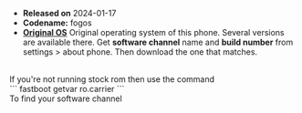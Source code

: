 
- **Released on** 2024-01-17
- **Codename:** fogos
- **[Original OS](https://mirrors.lolinet.com/firmware/lenomola/fogos/official)**
Original operating system of this phone.
Several versions are available there.
Get **software channel** name and **build number** from settings > about phone. Then download the one that matches.
<br>
If you're not running stock rom then use the command
<br>
```
fastboot getvar ro.carrier
```
<br>
To find your software channel
